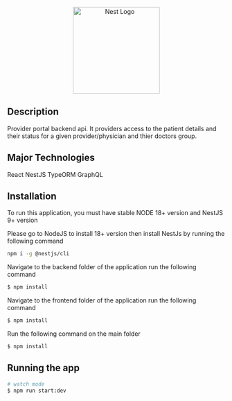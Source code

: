 <p align="center">
  <a href="http://nestjs.com/" target="blank"><img src="https://nestjs.com/img/logo-small.svg" width="200" alt="Nest Logo" /></a>
</p>

## Description

Provider portal backend api. It providers access to the patient details and their status for a given provider/physician and thier doctors group.

## Major Technologies

React
NestJS
TypeORM
GraphQL

## Installation

To run this application, you must have stable NODE 18+ version and NestJS 9+ version

Please go to NodeJS to install 18+ version then install NestJs by running the following command

```bash
npm i -g @nestjs/cli
```

Navigate to the backend folder of the application run the following command

```bash
$ npm install
```

Navigate to the frontend folder of the application run the following command

```bash
$ npm install
```

Run the following command on the main folder

```bash
$ npm install
```

## Running the app

```bash
# watch mode
$ npm run start:dev
```
